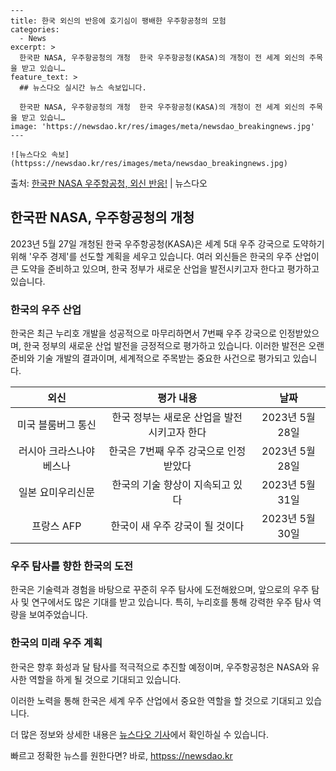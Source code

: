     ---
    title: 한국 외신의 반응에 호기심이 팽배한 우주항공청의 모험
    categories:
      - News
    excerpt: >
      한국판 NASA, 우주항공청의 개청  한국 우주항공청(KASA)의 개청이 전 세계 외신의 주목을 받고 있습니…
    feature_text: >
      ## 뉴스다오 실시간 뉴스 속보입니다.
    
      한국판 NASA, 우주항공청의 개청  한국 우주항공청(KASA)의 개청이 전 세계 외신의 주목을 받고 있습니…
    image: 'https://newsdao.kr/res/images/meta/newsdao_breakingnews.jpg'
    ---
    
    ![뉴스다오 속보](httpss://newsdao.kr/res/images/meta/newsdao_breakingnews.jpg)

<p>출처: <a href="httpss://newsdao.kr/4562" rel="dofollow">한국판 NASA 우주항공청, 외신 반응!</a> | 뉴스다오</p>

<h2 data-ke-size="size26">한국판 NASA, 우주항공청의 개청</h2>
<p data-ke-size="size16">2023년 5월 27일 개청된 한국 우주항공청(KASA)은 세계 5대 우주 강국으로 도약하기 위해 '우주 경제'를 선도할 계획을 세우고 있습니다. 여러 외신들은 한국의 우주 산업이 큰 도약을 준비하고 있으며, 한국 정부가 새로운 산업을 발전시키고자 한다고 평가하고 있습니다.</p>

<h3 data-ke-size="size24">한국의 우주 산업</h3>
<p data-ke-size="size16">한국은 최근 누리호 개발을 성공적으로 마무리하면서 7번째 우주 강국으로 인정받았으며, 한국 정부의 새로운 산업 발전을 긍정적으로 평가하고 있습니다. 이러한 발전은 오랜 준비와 기술 개발의 결과이며, 세계적으로 주목받는 중요한 사건으로 평가되고 있습니다.</p>
<table>
<thead>
<tr>
<th style="text-align: center;">외신</th>
<th style="text-align: center;">평가 내용</th>
<th style="text-align: center;">날짜</th>
</tr>
</thead>
<tbody>
<tr>
<td style="text-align: center;">미국 블룸버그 통신</td>
<td style="text-align: center;">한국 정부는 새로운 산업을 발전시키고자 한다</td>
<td style="text-align: center;">2023년 5월 28일</td>
</tr>
<tr>
<td style="text-align: center;">러시아 크라스나야 베스나</td>
<td style="text-align: center;">한국은 7번째 우주 강국으로 인정받았다</td>
<td style="text-align: center;">2023년 5월 28일</td>
</tr>
<tr>
<td style="text-align: center;">일본 요미우리신문</td>
<td style="text-align: center;">한국의 기술 향상이 지속되고 있다</td>
<td style="text-align: center;">2023년 5월 31일</td>
</tr>
<tr>
<td style="text-align: center;">프랑스 AFP</td>
<td style="text-align: center;">한국이 새 우주 강국이 될 것이다</td>
<td style="text-align: center;">2023년 5월 30일</td>
</tr>
</tbody>
</table>

<h3 data-ke-size="size24">우주 탐사를 향한 한국의 도전</h3>
<p data-ke-size="size16">한국은 기술력과 경험을 바탕으로 꾸준히 우주 탐사에 도전해왔으며, 앞으로의 우주 탐사 및 연구에서도 많은 기대를 받고 있습니다. 특히, 누리호를 통해 강력한 우주 탐사 역량을 보여주었습니다.</p>

<h3 data-ke-size="size24">한국의 미래 우주 계획</h3>
<p data-ke-size="size16">한국은 향후 화성과 달 탐사를 적극적으로 추진할 예정이며, 우주항공청은 NASA와 유사한 역할을 하게 될 것으로 기대되고 있습니다.</p>
<p data-ke-size="size16">이러한 노력을 통해 한국은 세계 우주 산업에서 중요한 역할을 할 것으로 기대되고 있습니다.</p>
<p data-ke-size="size16">더 많은 정보와 상세한 내용은 <a href="httpss://newsdao.kr/4562">뉴스다오 기사</a>에서 확인하실 수 있습니다.</p> 

빠르고 정확한 뉴스를 원한다면? 바로, <a href="httpss://newsdao.kr" rel="dofollow">httpss://newsdao.kr</a>


    